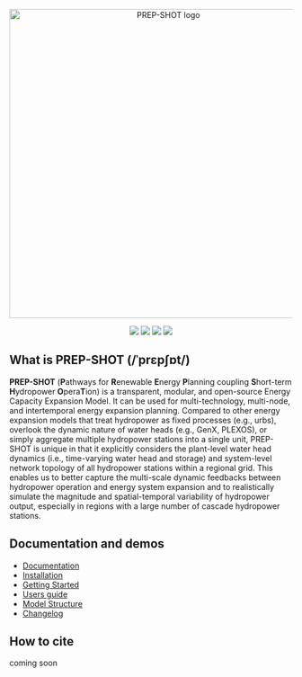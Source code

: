 <p align="center">
  <a href="https://prep-next.github.io/PREP-SHOT/">
    <img src="https://user-images.githubusercontent.com/50036800/221886195-3113531b-f9c4-4c6a-bb66-612c8b9c3d9a.png" width="550" alt="PREP-SHOT logo">
  </a>
</p>

<p align="center">
<a href="https://github.com/PREP-NexT/PREP-SHOT" alt="GitHub contributors">
<img src="https://img.shields.io/github/contributors/PREP-NexT/PREP-SHOT.svg" /></a>
<a href="https://github.com/PREP-NexT/PREP-SHOT" alt="GitHub issues by-label">
<img src="https://img.shields.io/github/issues/PREP-NexT/PREP-SHOT" /></a>
<a href="https://twitter.com/PREPNexT_Lab" alt="Twitter Follow">
<img src="https://img.shields.io/twitter/follow/PREPNexT_Lab.svg?label=Follow&style=social" /></a>
<a href="https://github.com/PREP-NexT/PREP-SHOT" alt="License">
<img src="https://img.shields.io/github/license/PREP-NexT/PREP-SHOT.svg" /></a>
</p>

## What is PREP-SHOT (/ˈprɛpʃɒt/)

**PREP-SHOT** (**P**athways for **R**enewable **E**nergy **P**lanning coupling **S**hort-term **H**ydropower **O**pera**T**ion) is a transparent, modular, and open-source Energy Capacity Expansion Model. It can be used for multi-technology, multi-node, and intertemporal energy expansion planning. Compared to other energy expansion models that treat hydropower as fixed processes (e.g., urbs), overlook the dynamic nature of water heads (e.g., GenX, PLEXOS), or simply aggregate multiple hydropower stations into a single unit, PREP-SHOT is unique in that it explicitly considers the plant-level water head dynamics (i.e., time-varying water head and storage) and system-level network topology of all hydropower stations within a regional grid. This enables us to better capture the multi-scale dynamic feedbacks between hydropower operation and energy system expansion and to realistically simulate the magnitude and spatial-temporal variability of hydropower output, especially in regions with a large number of cascade hydropower stations.

## Documentation and demos

- [Documentation](https://prep-next.github.io/PREP-SHOT/index.html)
- [Installation](https://prep-next.github.io/PREP-SHOT/Installation.html)
- [Getting Started](https://prep-next.github.io/PREP-SHOT/Introduction.html)
- [Users guide](https://prep-next.github.io/PREP-SHOT/Users_guide.html)
- [Model Structure](https://prep-next.github.io/PREP-SHOT/Model_structure.html)
- [Changelog](https://prep-next.github.io/PREP-SHOT/Changelog.html)

## How to cite

coming soon



